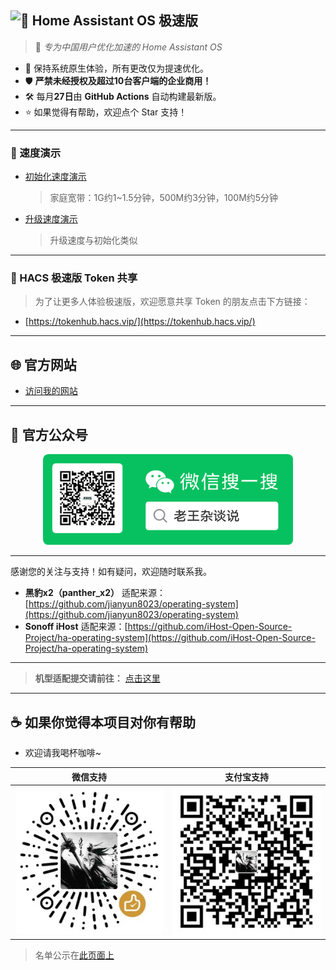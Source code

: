 ##  ![🌟 Home Assistant OS 极速版](https://img.shields.io/badge/Home%20Assistant%20OS-%E6%9E%81%E9%80%9F%E7%89%88-41BDF5?style=for-the-badge&logo=home-assistant&logoColor=white)

> 🚀 *专为中国用户优化加速的 Home Assistant OS*

- 🔧 保持系统原生体验，所有更改仅为提速优化。
- 🛡️ **严禁未经授权及超过10台客户端的企业商用！**
- 🛠️ 每月**27日**由 **GitHub Actions** 自动构建最新版。
- ⭐ 如果觉得有帮助，欢迎点个 Star 支持！

---

### 🚦 速度演示

- [初始化速度演示](https://www.bilibili.com/video/BV1tr7VzCE35/?share_source=copy_web&vd_source=9b5dc5e48277a13da484e0352d3707e9)  
  > 家庭宽带：1G约1~1.5分钟，500M约3分钟，100M约5分钟

- [升级速度演示](https://www.bilibili.com/video/BV1judBY2ES7?t=82.3)  
  > 升级速度与初始化类似

---

### 🤝 HACS 极速版 Token 共享

> 为了让更多人体验极速版，欢迎愿意共享 Token 的朋友点击下方链接：

- [https://tokenhub.hacs.vip/](https://tokenhub.hacs.vip/)

---

## 🌐 官方网站

- [访问我的网站](https://www.hasscn.top)

---

## 📱 官方公众号

<div align="center">
  <img src="./img/WeChat_QRCode.png" alt="关注我" width="400"/>
</div>

---

感谢您的关注与支持！如有疑问，欢迎随时联系我。

- **黑豹x2（panther_x2）** 适配来源：[https://github.com/jianyun8023/operating-system](https://github.com/jianyun8023/operating-system)
- **Sonoff iHost** 适配来源：[https://github.com/iHost-Open-Source-Project/ha-operating-system](https://github.com/iHost-Open-Source-Project/ha-operating-system)

---

> **机型适配提交请前往：** [点击这里](https://github.com/ha-china/HAOS-CN-DEV)

---

## ☕ 如果你觉得本项目对你有帮助

- 欢迎请我喝杯咖啡~


| 微信支持 | 支付宝支持 |
|----------|------------|
| ![微信](./img/WeChat_Pay.jpg) | ![支付宝](./img/Ali_Pay.jpg) |

> 名单公示在[此页面上](https://www.hasscn.top/sponsor.html#-%E7%89%B9%E5%88%AB%E9%B8%A3%E8%B0%A2)